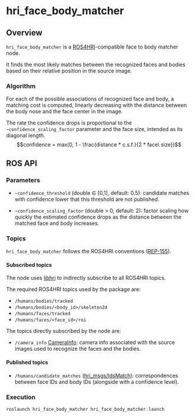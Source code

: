 hri_face_body_matcher
=====================

Overview
--------

`hri_face_body_matcher` is a [ROS4HRI](https://wiki.ros.org/hri)-compatible face
to body matcher node.

It finds the most likely matches between the recognized faces and bodies based
on their relative position in the source image.

### Algorithm

For each of the possible associations of recognized face and body, a matching
cost is computed, linearly decreasing with the distance between the body nose
and the face center in the image.

The rate the confidence drops is proportional to the
`~confidence_scaling_factor` parameter and the face size, intended as its
diagonal length.  $$confidence = max(0, 1 - \frac{distance * c.s.f.}{2 * face\
size})$$

ROS API
-------

### Parameters

- `~confidence_threshold` (double ∈ [0,1], default: 0.5): candidate matches with
  confidence lower that this threshold are not published.

- `~confidence_scaling_factor` (double > 0, default: 2): factor scaling how
  quickly the estimated confidence drops as the distance between the matched
  face and body increases.

### Topics

`hri_face_body_matcher` follows the ROS4HRI conventions
([REP-155](https://www.ros.org/reps/rep-0155.html)).

#### Subscribed topics

The node uses [libhri](https://gitlab/ros4hri/libhri) to indirectly subscribe to
all ROS4HRI topics.

The required ROS4HRI topics used by the package are:

- `/humans/bodies/tracked`
- `/humans/bodies/<body_id>/skeleton2d`
- `/humans/faces/tracked`
- `/humans/faces/<face_id>/roi`

The topics directly subscribed by the node are:

- `/camera_info`
  [CameraInfo](http://docs.ros.org/en/api/sensor_msgs/html/msg/CameraInfo.html):
  camera info associated with the source images used to recognize the faces and
  the bodies.

#### Published topics

- `/humans/candidate_matches`
  ([hri_msgs/IdsMatch](http://docs.ros.org/en/api/hri_msgs/html/msg/IdsMatch.html)):
  correspondences between face IDs and body IDs (alongside with a confidence
  level).

### Execution

```bash
roslaunch hri_face_body_matcher hri_face_body_matcher.launch
```
